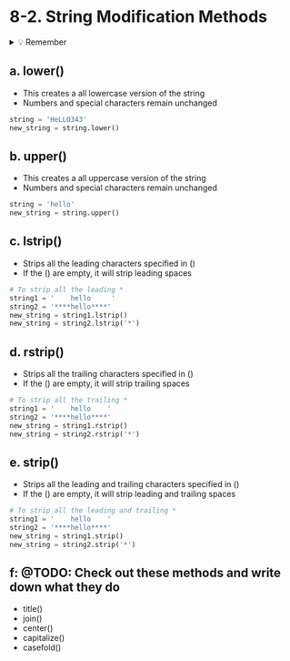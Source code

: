 # 8-2. String Modification Methods

<details>
  <summary>
   💡 Remember 
  </summary>
  We cannot actually modify a string. Strings are immutable.<br>
  We can create a copy of the string.
</details>

## a. lower()
- This creates a all lowercase version of the string
- Numbers and special characters remain unchanged
```python
string = 'HeLLO343'
new_string = string.lower()
```

## b. upper()
- This creates a all uppercase version of the string
- Numbers and special characters remain unchanged
```python
string = 'hello'
new_string = string.upper()
```

## c. lstrip()
- Strips all the leading characters specified in ()
- If the () are empty, it will strip leading spaces
```python
# To strip all the leading *
string1 = '    hello     '
string2 = '****hello****'
new_string = string1.lstrip()
new_string = string2.lstrip('*')
```

## d. rstrip()
- Strips all the trailing characters specified in ()
- If the () are empty, it will strip trailing spaces
```python
# To strip all the trailing *
string1 = '    hello    '
string2 = '****hello****'
new_string = string1.rstrip()
new_string = string2.rstrip('*')
```

## e. strip()
- Strips all the leading and trailing characters specified in ()
- If the () are empty, it will strip leading and trailing spaces
```python
# To strip all the leading and trailing *
string1 = '    hello    '
string2 = '****hello****'
new_string = string1.strip()
new_string = string2.strip('*')
```

## f: @TODO: Check out these methods and write down what they do
- title()
- join()
- center()
- capitalize()
- casefold()
